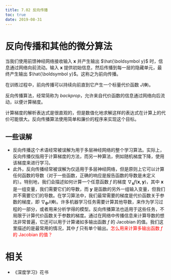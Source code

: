 ```yaml
---
title: 7.02 反向传播
toc: true
date: 2019-08-31
---
```


# 反向传播和其他的微分算法


当我们使用前馈神经网络接收输入 $\boldsymbol x$ 并产生输出 $\hat{\boldsymbol y}$ 时，信息通过网络向前流动。输入 $\boldsymbol x$ 提供初始信息，然后传播到每一层的隐藏单元，最终产生输出 $\hat{\boldsymbol y}$。这称之为前向传播。


在训练过程中，前向传播可以持续向前直到它产生一个标量代价函数 $J(\boldsymbol \theta)$。

反向传播算法，经常简称为 $backprop$，允许来自代价函数的信息通过网络向后流动，以便计算梯度。

计算梯度的解析表达式是很直观的，但是数值化地求解这样的表达式在计算上的代价可能很大。反向传播算法使用简单和廉价的程序来实现这个目标。

## 一些误解


- 反向传播这个术语经常被误解为用于多层神经网络的整个学习算法。实际上，反向传播仅指用于计算梯度的方法，而另一种算法，例如随机梯度下降，使用该梯度来进行学习。
- 此外，反向传播经常被误解为仅适用于多层神经网络，但是原则上它可以计算任何函数的导数（对于一些函数，正确的响应是报告函数的导数是未定义的）。特别地，我们会描述如何计算一个任意函数 $f$ 的梯度 $\nabla_{\boldsymbol x} f(\boldsymbol x, \boldsymbol y)$，其中 $\boldsymbol x$ 是一组变量，我们需要它们的导数，而 $\boldsymbol y$ 是函数的另外一组输入变量，但我们并不需要它们的导数。在学习算法中，我们最常需要的梯度是代价函数关于参数的梯度，即 $\nabla_{\boldsymbol \theta} J(\boldsymbol \theta)$。许多机器学习任务需要计算其他导数，来作为学习过程的一部分，或者用来分析学得的模型。反向传播算法也适用于这些任务，不局限于计算代价函数关于参数的梯度。通过在网络中传播信息来计算导数的想法非常普遍，它还可以用于计算诸如多输出函数 $f$ 的 Jacobian 的值。我们这里描述的是最常用的情况，其中 $f$ 只有单个输出。<span style="color:red;">怎么用来计算多输出函数 $f$ 的 Jacobian 的值？</span>






# 相关

- 《深度学习》花书
